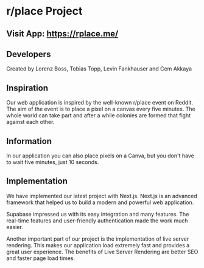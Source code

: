# r/place Project

## Visit App: https://rplace.me/

## Developers

Created by Lorenz Boss, Tobias Topp, Levin Fankhauser and Cem Akkaya

## Inspiration

Our web application is inspired by the well-known r/place event on Reddit.
The aim of the event is to place a pixel on a canvas every five minutes. The whole world can take part and after a while colonies are formed that fight against each other.

## Information

In our application you can also place pixels on a Canva, but you don't have to wait five minutes, just 10 seconds.

## Implementation

We have implemented our latest project with Next.js. Next.js is an advanced framework that helped us to build a modern and powerful web application.

Supabase impressed us with its easy integration and many features. The real-time features and user-friendly authentication made the work much easier.

Another important part of our project is the implementation of live server rendering. This makes our application load extremely fast and provides a great user experience. The benefits of Live Server Rendering are better SEO and faster page load times.
